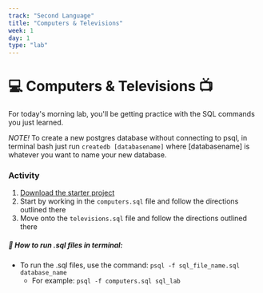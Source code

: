 ```yaml
---
track: "Second Language"
title: "Computers & Televisions"
week: 1
day: 1
type: "lab"
---
```



# 💻 Computers & Televisions 📺

For today's morning lab, you'll be getting practice with the SQL commands you just learned. 

_NOTE!_ To create a new postgres database without connecting to psql, in terminal bash just run `createdb [databasename]` where [databasename] is whatever you want to name your new database.

### Activity

1. <a href="/downloads/second_language/computers-and-televisions/computers-and-televisions.zip" download>Download the starter project</a> 
2. Start by working in the `computers.sql` file and follow the directions outlined there
3. Move onto the `televisions.sql` file and follow the directions outlined there

##### 🔴 How to run .sql files in terminal: 

  - To run the .sql files, use the command: `psql -f sql_file_name.sql database_name` 
      - For example: `psql -f computers.sql sql_lab` 


